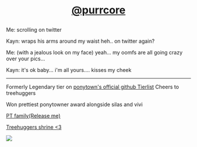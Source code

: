 # <p align="center"> [@purrcore](https://github.com/purrcore)

Me: scrolling on twitter

Kayn: wraps his arms around my waist heh.. on twitter again?

Me: (with a jealous look on my face) yeah... my oomfs are all going crazy over your pics...

Kayn: it's ok baby... i'm all yours.... kisses my cheek

---

Formerly Legendary tier on [ponytown's official github Tierlist](https://rentry.co/github-tierlist) Cheers to treehuggers 

Won prettiest ponytowner award alongside silas and vivi

[PT family(Release me)](https://rentry.co/ponytownfamily)

[Treehuggers shrine <3](https://rentry.co/bachinagisagi)

![](https://i.ibb.co/pPvB8wj/IMG-7650.webp)
